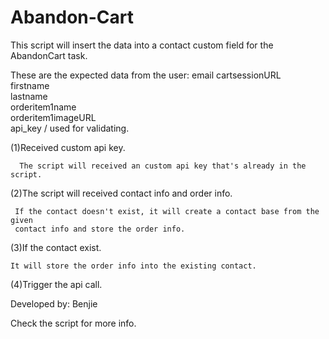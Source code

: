 # Abandon-Cart
This script will insert the data into a contact custom field for the AbandonCart task.

These are the expected data from the user: email
                                          cartsessionURL  
                                          firstname  
                                          lastname  
                                          orderitem1name  
                                          orderitem1imageURL  
                                          api_key / used for validating.  
  
(1)Received custom api key.

      The script will received an custom api key that's already in the script.

(2)The script will received contact info and order info.

     If the contact doesn't exist, it will create a contact base from the given  
     contact info and store the order info.

(3)If the contact exist.

    It will store the order info into the existing contact.

(4)Trigger the api call.


Developed by: Benjie

Check the script for more info.
